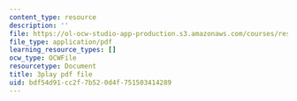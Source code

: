```yaml
---
content_type: resource
description: ''
file: https://ol-ocw-studio-app-production.s3.amazonaws.com/courses/res-18-009-learn-differential-equations-up-close-with-gilbert-strang-and-cleve-moler-fall-2015/bdf54d91cc2f7b520d4f751503414289_LKMGo8G7-vk.pdf
file_type: application/pdf
learning_resource_types: []
ocw_type: OCWFile
resourcetype: Document
title: 3play pdf file
uid: bdf54d91-cc2f-7b52-0d4f-751503414289
---
```

